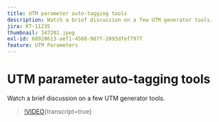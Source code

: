 ```yaml
---
title: UTM parameter auto-tagging tools
description: Watch a brief discussion on a few UTM generator tools.
jira: KT-11235
thumbnail: 347201.jpeg
exl-id: 68928613-aef1-4560-987f-2093dfef7977
feature: UTM Parameters
---
```

# UTM parameter auto-tagging tools

Watch a brief discussion on a few UTM generator tools.

>[!VIDEO](https://video.tv.adobe.com/v/347201/?learn=on){transcript=true}
